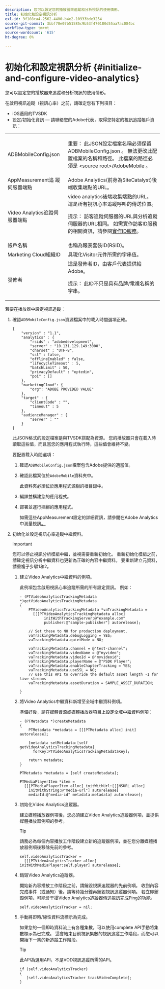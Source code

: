 ```yaml
---
description: 您可以設定您的播放器來追蹤和分析視訊的使用情形。
title: 初始化和設定視訊分析
exl-id: 3f108ca4-2562-4400-b4e2-10933bde3254
source-git-commit: 3bbf70e07b51585c9b53f470180d55aa7ac084bc
workflow-type: tm+mt
source-wordcount: '615'
ht-degree: 0%

---
```


# 初始化和設定視訊分析 {#initialize-and-configure-video-analytics}

您可以設定您的播放器來追蹤和分析視訊的使用情形。

在啟用視訊追蹤（視訊心率）之前，請確定您有下列項目：

* iOS適用的TVSDK
* 設定/初始化資訊 — 請聯絡您的Adobe代表，取得您特定的視訊追蹤帳戶資訊：

<table id="table_3565328ABBEE4605A92EAE1ADE5D6F84"> 
 <tbody> 
  <tr> 
   <td colname="col1"> <span class="filepath"> ADBMobileConfig.json  </span> </td> 
   <td colname="col2"> <p>重要： 此JSON設定檔案名稱必須保留<span class="codeph"> ADBMobileConfig.json </span>。 無法更改此配置檔案的名稱和路徑。 此檔案的路徑必須是<span class="codeph"> &lt;source root&gt;/AdobeMobile </span>。 </p> </td> 
  </tr> 
  <tr> 
   <td colname="col1"> <span class="codeph"> AppMeasurement追 </span> 蹤伺服器端點 </td> 
   <td colname="col2"> Adobe Analytics(前身為SiteCatalyst)後端收集端點的URL。 </td> 
  </tr> 
  <tr> 
   <td colname="col1"> Video Analytics追蹤伺服器端點 </td> 
   <td colname="col2"> video analytics後端收集端點的URL。 這是所有視訊心率追蹤呼叫的傳送位置。 <p>提示： 訪客追蹤伺服器的URL與分析追蹤伺服器的URL相同。 如需實作訪客ID服務的相關資訊，請參閱<a href="https://experienceleague.adobe.com/docs/id-service/using/implementation/setup-target.html?lang=en" format="html" scope="external">實作ID服務</a>。 </p> </td> 
  </tr> 
  <tr> 
   <td colname="col1"> 帳戶名稱 </td> 
   <td colname="col2"> 也稱為報表套裝ID(RSID)。 </td> 
  </tr> 
  <tr> 
   <td colname="col1"> Marketing Cloud組織ID </td> 
   <td colname="col2"> 具現化Visitor元件所需的字串值。 </td> 
  </tr> 
  <tr> 
   <td colname="col1"> 發佈者 </td> 
   <td colname="col2"> 這是發佈者ID，由客戶代表提供給Adobe。 <p>提示： 此ID不只是具有品牌/電視名稱的字串。 </p> </td> 
  </tr> 
 </tbody> 
</table>

若要在播放器中設定視訊追蹤：

1. 確認`ADBMobileConfig.json`資源檔案中的載入時間選項正確。

   ```
   { 
       "version" : "1.1", 
       "analytics" : { 
           "rsids" : "adobedevelopment", 
           "server" : "10.131.129.149:3000", 
           "charset" : "UTF-8", 
           "ssl" : false, 
           "offlineEnabled" : false, 
           "lifecycleTimeout" : 5, 
           "batchLimit" : 50, 
           "privacyDefault" : "optedin", 
           "poi" : [] 
       }, 
       "marketingCloud": { 
           "org": "ADOBE PROVIDED VALUE"  
       }, 
       "target" : { 
           "clientCode" : "", 
           "timeout" : 5 
       }, 
       "audienceManager" : { 
           "server" : "" 
       } 
   }
   ```

   此JSON格式的設定檔案是與TVSDK搭配為資源。 您的播放器只會在載入時讀取這些值，而且當您的應用程式執行時，這些值會維持不變。

   要配置載入時間選項：

   1. 確認`ADBMobileConfig.json`檔案包含Adobe提供的適當值。
   1. 確認此檔案位於`AdobeMobile`資料夾中。

      此資料夾必須位於應用程式源樹的根目錄中。
   1. 編譯並構建您的應用程式。
   1. 部署並運行捆綁的應用程式。

      如需這些AppMeasurement設定的詳細資訊，請參閱在Adobe Analytics中測量視訊[。](https://experienceleague.adobe.com/docs/media-analytics/using/media-overview.html?lang=en)
1. 初始化並設定視訊心率追蹤中繼資料。

   >[!IMPORTANT]
   >
   >您可以停止視訊分析模組中繼，並視需要重新初始化。 重新初始化模組之前，請確定視訊分析中繼資料也更新為正確的內容中繼資料。 要重新建立元資料，請重複子步驟1和2。

   1. 建立Video Analytics中繼資料的例項。

      此例項包含啟用視訊心率追蹤所需的所有設定資訊。 例如：

      ```
      - (PTVideoAnalyticsTrackingMetadata *)getVideoAnalyticsTrackingMetadata 
      { 
          PTVideoAnalyticsTrackingMetadata *vaTrackingMetadata =  
            [[[PTVideoAnalyticsTrackingMetadata alloc]  
                 initWithTrackingServer:@"example.com" 
                 publisher:@"sample-publisher"] autorelease]; 
      
          // Set these to NO for production deployment. 
          vaTrackingMetadata.debugLogging = YES;  
          vaTrackingMetadata.quietMode = NO; 
      
          vaTrackingMetadata.channel = @"test-channel"; 
          vaTrackingMetadata.videoName = @"myvideo"; 
          vaTrackingMetadata.videoId = @"myvideoid"; 
          vaTrackingMetadata.playerName = @"PSDK Player"; 
          vaTrackingMetadata.enableChapterTracking = YES; 
          vaTrackingMetadata.useSSL = NO; 
          // use this API to override the default asset length -1 for live streams 
          vaTrackingMetadata.assetDuration = SAMPLE_ASSET_DURATION; 
      
      }
      ```

   1. 將Video Analytics中繼資料新增至全域中繼資料例項。

      準備好後，請在媒體資源或媒體播放器項目上設定全域中繼資料例項：

      ```
      - (PTMetadata *)createMetadata 
      { 
          PTMetadata *metadata = [[[PTMetadata alloc] init] autorelease]; 
      
          [metadata setMetadata:[self getVideoAnalyticsTrackingMetadata]  
            forKey:PTVideoAnalyticsTrackingMetadataKey]; 
      
          return metadata; 
      } 
      
      PTMetadata *metadata = [self createMetadata]; 
      
      PTMediaPlayerItem *item =  
        [[[PTMediaPlayerItem alloc] initWithUrl:[[[NSURL alloc]  
          initWithString:@"media-url"] autorelease] 
          mediaId:@"media-id" metadata:metadata] autorelease];
      ```

   1. 初始化Video Analytics追蹤器。

      建立媒體播放器例項後，您必須建立Video Analytics追蹤器例項，並提供媒體播放器例項的參考。

      >[!TIP]
      >
      >請務必為每個內容播放工作階段建立新的追蹤器例項，並在您分離媒體播放器例項後移除先前的參考。

      ```
      self.videoAnalyticsTracker =  
        [[[PTVideoAnalyticsTracker alloc] initWithMediaPlayer:self.player] autorelease];
      ```

   1. 銷毀Video Analytics追蹤器。

      開始新內容播放工作階段之前，請銷毀視訊追蹤器的先前例項。 收到內容完成事件（或通知）後，請等待幾分鐘再銷毀視訊追蹤器例項。 若立即銷毀例項，可能會干擾Video Analytics追蹤器傳送視訊完成Ping的功能。

      ```
      self.videoAnalyticsTracker = nil;
      ```

   1. 手動將即時/線性資料流標示為完成。

      如果您的一個即時資料流上有各種集數，可以使用complete API手動將集數標示為已完成。 這會結束目前視訊集數的視訊追蹤工作階段，而您可以開始下一集的新追蹤工作階段。

      >[!TIP]
      >
      >此API為選用API，不是VOD視訊追蹤所需的API。

      ```
      if (self.videoAnalyticsTracker) 
      { 
         [self.videoAnalyticsTracker trackVideoComplete];   
      }
      ```
